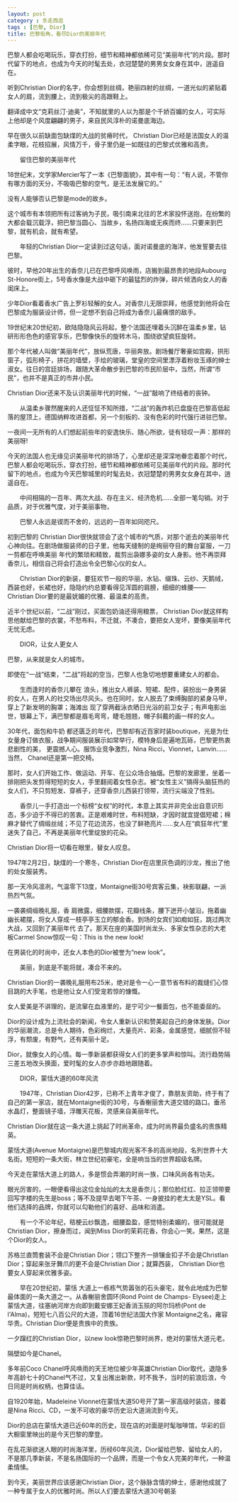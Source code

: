 ```yaml
---
layout: post
category : 东走西逛
tags : [巴黎, Dior]
title: 巴黎街角，看尽Dior的美丽年代
---
```

<p style="text-indent: 2em"></p>

巴黎人都会吃喝玩乐，穿衣打扮，细节和精神都依稀可见“美丽年代”的片段。那时代留下的地点，也成为今天的时髦去处，衣冠楚楚的男男女女身在其中，逍遥自在。

听到Christian Dior的名字，你会想到丝绸，艳丽四射的丝绸，一道光似的紧贴着女人的肩，流到腰上，流到极尖的高跟鞋上。

翻译成中文“克莉丝汀·迪奥”，不知就里的人以为那是个千娇百媚的女人，可实际上他却是个风度翩翩的男子，来自民风淳朴的诺曼底海边。

早在很久以前缺面包缺煤的大战的贫瘠时代， Christian Dior已经是法国女人的温柔字眼，花枝招展，风情万千，骨子里仍是一如既往的巴黎式优雅和高贵。
<p style="text-indent: 2em"></p>
<p style="text-indent: 2em">留住巴黎的美丽年代</p>

18世纪末，文学家Mercier写了一本《巴黎面貌》，其中有一句：“有人说，不管你有哪方面的天分，不吸吸巴黎的空气，是无法发展它的。”

没有人能够否认巴黎是mode的故乡。

这个城市有本领把所有过客纳为子民，吸引南来北往的艺术家投怀送抱，在纷繁的大都会载沉载浮，把巴黎当圆心、当故乡，名扬四海或无疾而终……只要来到巴黎，就有机会，就有希望。
<p style="text-indent: 2em"></p>
<p style="text-indent: 2em">年轻的Christian Dior一定读到过这句话，面对诺曼底的海洋，他发誓要去往巴黎。</p>

彼时，早他20年出生的香奈儿已在巴黎呼风唤雨，店搬到最昂贵的地段Aubourg St-Honore街上，5号香水像是大战中砸下的最猛烈的炸弹，碎片倾洒向女人的香闺床上。

少年Dior看着香水广告上罗衫轻解的女人。对香奈儿无限崇拜，他感觉到他将会在巴黎成为服装设计师，但一定想不到自己将成为香奈儿最痛恨的敌手。

19世纪末20世纪初，欧陆隐隐风云将起，整个法国还埋着头沉醉在温柔乡里，钻研形形色色的感官享乐，巴黎像快乐的旋转木马，围绕欲望疯狂旋转。

那个年代被人叫做“美丽年代”，放纵荒唐，华丽奔放。剧场餐厅奢豪如宫殿，拱形窗子，弧形椅子，拼花的墙壁，手绘的玻璃，堂皇的空间里漂浮着粉妆玉琢的绅士淑女。往日的宫廷排场，跟随大革命散步到巴黎的市民阶层中，当然，所谓“市民”，也并不是真正的市井小民。

Christian Dior还来不及认识美丽年代的时候，“一战”敲响了终结者的丧钟。
<p style="text-indent: 2em"></p>
<p style="text-indent: 2em">从温柔乡骤然醒来的人还怔怔不知所措，“二战”的轰炸机已盘旋在巴黎高低起落的屋顶上，德国纳粹攻进首都，另一个刻板的、没有色彩的时代强行进驻巴黎。</p>

一夜间一无所有的人们想起前些年的安逸快乐、随心所欲，徒有轻叹一声：那样的美丽呀!

今天的法国人也无缘见识美丽年代的排场了，心里却还是深深地眷恋着那个时代，巴黎人都会吃喝玩乐，穿衣打扮，细节和精神都依稀可见美丽年代的片段。那时代留下的地点，也成为今天巴黎城里的时髦去处，衣冠楚楚的男男女女身在其中，逍遥自在。
<p style="text-indent: 2em"></p>
<p style="text-indent: 2em">中间相隔的一百年、两次大战、存在主义、经济危机……全部一笔勾销。对于品质，对于优雅气度，对于美丽事物，<!--more--></p>
<p style="text-indent: 2em">巴黎人永远是锲而不舍的，远远的一百年如同咫尺。</p>

初到巴黎的 Christian Dior很快就领会了这个城市的气质，对那个逝去的美丽年代心神向往。在剧场做服装师的日子里，他每天缝制的是绚丽夺目的舞台宴服，一刀一剪都在呼唤美丽 年代的繁琐和精致，裁剪出袅娜多姿的女人身影。他不再崇拜香奈儿，相信自己将会打造出令全巴黎心仪的女人。
<p style="text-indent: 2em"></p>
<p style="text-indent: 2em">Christian Dior的新装，要狂欢节一般的华丽，水钻、缀珠、云纱、天鹅绒，西装也好，长裙也好，隐隐约约总要看得见浑圆的肩膀，细细的蜂腰——Christian Dior要的是最妩媚的优雅、最温柔的高贵。</p>

近半个世纪以前，“二战”刚过，买面包奶油还得用粮票， Christian Dior就这样构思他献给巴黎的衣裳，不愁布料，不迁就，不凑合，要把女人宠坏，要像美丽年代无忧无虑。
<p style="text-indent: 2em"></p>
<p style="text-indent: 2em">DIOR，让女人更女人</p>

巴黎，从来就是女人的城市。

即使在“一战”结束，“二战”将起的空当，巴黎人也急切地想要重建女人的都会。
<p style="text-indent: 2em"></p>
<p style="text-indent: 2em">生而逢时的香奈儿攀在 浪头，推出女人裤装、短裙、配件，装扮出一身男装的女人，在男人的社交场出尽风头。也在同时，女人脱去了束缚胸部的紧身马甲，穿上了新发明的胸罩；海滩出 现了穿两截泳衣晒日光浴的前卫女子；有声电影出世，银幕上下，满巴黎都是眉毛弯弯，睫毛翘翘，帽子斜戴的画一样的女人。</p>

30年代，面包和牛奶 都还匮乏的年代，巴黎却有近百家时装boutique，光是为仕女量身订做衣服，战争期间服装展示如常举行，模特身后是遍地瓦砾，巴黎更热衷悲剧性的美， 更震撼人心。服饰业竞争激烈，Nina Ricci，Vionnet，Lanvin……当然， Chanel还是第一把交椅。

那时，女人们开始工作、做运动、开车、在公众场合抽烟。巴黎的发廊里，坐着一排刚把头发剪得短短的女人，手里翻阅着女性杂志。被“女性主义”搞得头脑狂热的女人们，不只剪短发、穿裤子，还穿香奈儿西装打领带，流行尖端没了性别。
<p style="text-indent: 2em"></p>
<p style="text-indent: 2em">香奈儿一手打造出一个标榜“女权”的时代，本意上其实并非完全出自意识形态，多少迫于不得已的苦衷。正是艰难时世，布料短缺，才因时就宜提倡短裙；棉麻才替代了绸缎丝绒；不见了花边流苏，也没了鲜艳亮片……女人在“疯狂年代”里迷失了自己，不再是美丽年代里绽放的花朵。</p>

Christian Dior将一切看在眼里，替女人叹息。

1947年2月2日，缺煤的一个寒冬，Christian Dior在店里灰色调的沙龙，推出了他的处女服装秀。

那一天冷风凛冽，气温零下13度，Montaigne街30号宾客云集，袂影联翩，一派热烈气氛。

一袭袭绸缎晚礼服，香 肩微露，细腰款摆，花瓣线条，腰下迸开小皱沿，拖着幽幽长裙摆，将女人穿成一枝亭亭玉立的郁金香。到场的女宾们如痴如狂，跳过两次大战，又回到了美丽年代 去了。那天在座的美国时尚龙头、多家女性杂志的大老板Carmel Snow惊叹一句：This is the new look!

在男装化的时尚中，还女人本色的Dior被誉为“new look”。
<p style="text-indent: 2em"></p>
<p style="text-indent: 2em">美丽，到底是不能将就，凑合不来的。</p>

Christian Dior的一袭晚礼服用布25米，绝对是令一心一意节省布料的裁缝们心惊目跳的大手笔，也是他让女人们受宠若惊的慷慨。

女人爱美是不讲理的，是流窜在血液里的，是宁可少一餐面包，也不能委屈的。

Dior的设计成为上流社会的新闻，令女人重新认识和赞美起自己的身体发肤。Dior的华丽潮流，总是令人期待，色彩绚烂，大量亮片、彩条，金属感觉，细腻但不轻浮，有颓废，有野气，还有美丽十足。

Dior，就像女人的心情。每一季新装都获得女人们的更多掌声和惊叫。流行趋势隔三差五地改头换面，爱时髦的女人亦步亦趋地跟随着。
<p style="text-indent: 2em">DIOR，蒙恬大道的60年风流</p>
<p style="text-indent: 2em">1947年，Christian Dior42岁，已称不上青年才俊了，靠朋友资助，终于有了自己的第一家店，就在Montaigne街的30号，与香榭丽舍大道交错的路口。垂吊水晶灯，整面镜子墙，浮雕天花板，灵感来自美丽年代。</p>

Christian Dior就在这一条大道上挑起了时尚革命，成为时尚界最负盛名的贵族精英。

蒙恬大道(Avenue Montaigne)是巴黎城内观光客不多的高尚地段，名列世界十大名街。短短的一条大街，林立世纪初豪宅，全是响当当的世界超级名牌。

今天走在蒙恬大道上的路人，多是惯会弄潮的时尚一族，口味风尚各有功夫。

眼光厉害的，一眼便看得出这位金灿灿的太太是香奈儿；那位脸红红、拉正领带要回写字楼的先生是boss；等不及提早去喝下午茶、一身披挂的老太太是YSL。看他们选择的品牌，你就可以勾勒他们的喜好、品味和消遣。
<p style="text-indent: 2em"></p>
<p style="text-indent: 2em">有一个不论年纪，秸梗云纱飘逸，细腰盈盈，感觉特别柔媚的，很可能就是Christian Dior，擦身而过，闻到Miss Dior的茉莉花香，你会心一笑。果然，这是个Dior的女人。</p>

苏格兰直筒套装不会是Christian Dior；领口下整齐一排镶金扣子不会是Christlan Dior；穿起来张牙舞爪的更不会是Christian Dior；就算西装， Christian Dior也要女人穿起来优雅多姿。
<p style="text-indent: 2em"></p>
<p style="text-indent: 2em">早在20世纪初，蒙恬 大道上一栋栋气势嚣张的石头豪宅，就令此地成为巴黎最体面的一条大道之一。从香榭丽舍圆环(Rond Point de Champs- Elysee)走上蒙恬大道，往塞纳河岸方向即到戴安娜王妃香消玉殒的阿尔玛桥(Pont de l'Alma)，短短七八百公尺的大道，顶着16世纪法国大作家 Montaigne之名，雍容华贵。Christian Dior便是贵族中的贵族。</p>

一夕蹿红的Christian Dior，以new look惊艳巴黎时尚界，绝对的蒙恬大道元老。

隔壁如今是Chanel。

多年前Coco Chanel呼风唤雨的天王地位被少年英雄Christian Dior取代，退隐多年高龄七十的Chanel气不过，又复出推出新款，时不我予，当时的前浪后浪，今日同是时尚权柄，也算佳话。

自1920年始，Madeleine Vionnet在蒙恬大道50号开了第一家高级时装店，接着是Nina Ricci、CD，一发不可收的豪华历史沿大道淌流到今天。

Dior的总店在蒙恬大道已近60年的历史，现在店的对面是时髦咖啡馆，华彩的巨大橱窗里映出的是今天巴黎的摩登。

在乱花渐欲迷人眼的时尚海洋里，历经60年风流，Dior留给巴黎、留给女人的，不是那几季新装，不是名扬国际的一个品牌，而是一个令女人完美的年代，一种温柔情愫。

到今天，美丽世界应该感谢Christian Dior，这个脉脉含情的绅士，感谢他成就了一种专属于女人的优雅时尚。所以人们要去蒙恬大道30号朝圣
<p style="text-indent: 2em"></p>